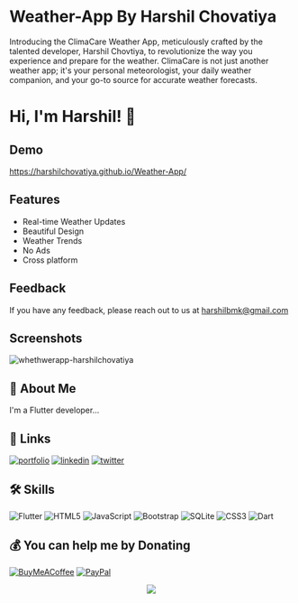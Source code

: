 
# Weather-App By Harshil Chovatiya

Introducing the ClimaCare Weather App, meticulously crafted by the talented developer, Harshil Chovtiya, to revolutionize the way you experience and prepare for the weather. ClimaCare is not just another weather app; it's your personal meteorologist, your daily weather companion, and your go-to source for accurate weather forecasts.

# Hi, I'm Harshil! 👋


## Demo

https://harshilchovatiya.github.io/Weather-App/


## Features

- Real-time Weather Updates
- Beautiful Design
- Weather Trends
- No Ads
- Cross platform


## Feedback

If you have any feedback, please reach out to us at harshilbmk@gmail.com


## Screenshots
![whethwerapp-harshilchovatiya](https://github.com/harshilchovatiya/Weather-App/assets/131672641/fc018740-16fd-4ab1-9548-347bf75c6ec0)

## 🚀 About Me
I'm a Flutter developer...


## 🔗 Links
[![portfolio](https://img.shields.io/badge/my_portfolio-000?style=for-the-badge&logo=ko-fi&logoColor=white)](https://harshilchovatiya.github.io/harshil/)
[![linkedin](https://img.shields.io/badge/linkedin-0A66C2?style=for-the-badge&logo=linkedin&logoColor=white)](https://www.linkedin.com/in/harshilbmk)
[![twitter](https://img.shields.io/badge/twitter-1DA1F2?style=for-the-badge&logo=twitter&logoColor=white)](https://twitter.com/harshilbmk)


## 🛠 Skills

![Flutter](https://img.shields.io/badge/Flutter-%2302569B.svg?style=flat&logo=Flutter&logoColor=white) 
![HTML5](https://img.shields.io/badge/html5-%23E34F26.svg?style=flat&logo=html5&logoColor=white) ![JavaScript](https://img.shields.io/badge/javascript-%23323330.svg?style=flat&logo=javascript&logoColor=%23F7DF1E) ![Bootstrap](https://img.shields.io/badge/bootstrap-%23563D7C.svg?style=flat&logo=bootstrap&logoColor=white) ![SQLite](https://img.shields.io/badge/sqlite-%2307405e.svg?style=flat&logo=sqlite&logoColor=white) ![CSS3](https://img.shields.io/badge/css3-%231572B6.svg?style=flat&logo=css3&logoColor=white) ![Dart](https://img.shields.io/badge/dart-%230175C2.svg?style=flat&logo=dart&logoColor=white)


  ## 💰 You can help me by Donating
  [![BuyMeACoffee](https://img.shields.io/badge/Buy%20Me%20a%20Coffee-ffdd00?style=for-the-badge&logo=buy-me-a-coffee&logoColor=black)](https://buymeacoffee.com/harshilbmk) [![PayPal](https://img.shields.io/badge/PayPal-00457C?style=for-the-badge&logo=paypal&logoColor=white)](https://paypal.me/harshilbmk) 


<div align="center">
<img src="https://komarev.com/ghpvc/?username=harshilchovatiya&&style=flat-square" align="center" />
</div>  
